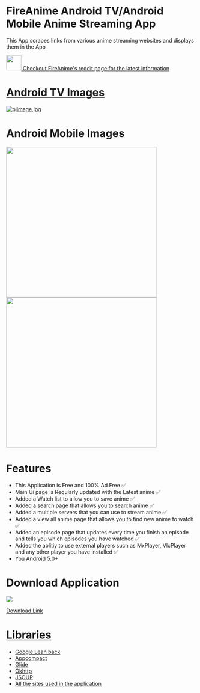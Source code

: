# FireAnime Android TV/Android Mobile Anime Streaming App
This App scrapes links from various anime streaming websites and displays them in the App

<a href="https://www.reddit.com/r/FireAnime/"><img src = "https://s.pngkit.com/png/small/0-7757_reddit-logo-reddit-icon-png.png" width="40"/><h9> Checkout FireAnime's reddit page for the latest information </h9>

# Android TV Images
[![pjimage.jpg](https://i.postimg.cc/XY2V3g9S/pjimage.jpg)](https://postimg.cc/5XCcSLPn)

# Android Mobile Images
<p float="right">
  <img src="https://i.postimg.cc/mkvz6wCL/pjimage-42.jpg" width="400" /><img src="https://i.postimg.cc/VvpnP1Qc/pjimage-41.jpg" width="400" />

</p>

# Features
* This Application is Free and 100% Ad Free ✅
* Main Ui page is Regularly updated with the Latest anime ✅
* Added a Watch list to allow you to save anime ✅
* Added a search page that allows you to search anime ✅
* Added a multiple servers that you can use to stream anime ✅
* Added a view all anime page that allows you to find new anime to watch ✅
* Added an episode page that updates every time you finish an episode and tells you which episodes you have watched ✅
* Added the ablitiy to use external players such as MxPlayer, VlcPlayer and any other player you have installed ✅
* You Android 5.0+

# Download Application
<a href="https://github.com/XenTeckzX/FireAnime/raw/master/FireAnime3.1.8.2.apk"><img src = "http://cata.bestwowaddons.com/wp-content/plugins/wpdm-download-button/images/download_buttons_06.png"/>

<a href= "https://github.com/XenTeckzX/FireAnime/raw/master/FireAnime3.1.8.2.apk">Download Link <br/>

# Libraries
* Google Lean back
* Appcompact
* Glide
* Okhttp
* JSOUP
* All the sites used in the application
